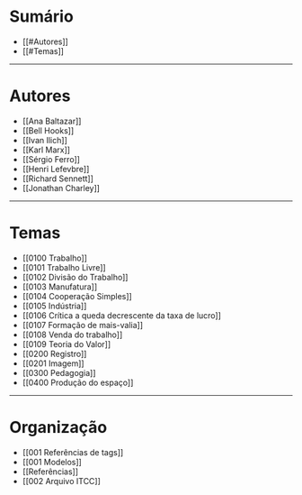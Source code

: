 # Sumário
- [[#Autores]]
- [[#Temas]]
---
# Autores
- [[Ana Baltazar]] 
- [[Bell Hooks]] 
- [[Ivan Ilich]]
- [[Karl Marx]]
- [[Sérgio Ferro]]
- [[Henri Lefevbre]]
- [[Richard Sennett]]
- [[Jonathan Charley]]

------
# Temas
- [[0100 Trabalho]]
- [[0101 Trabalho Livre]]
- [[0102 Divisão do Trabalho]]
- [[0103 Manufatura]]
- [[0104 Cooperação Simples]]
- [[0105 Indústria]]
- [[0106 Crítica a queda decrescente da taxa de lucro]]
- [[0107 Formação de mais-valia]]
- [[0108 Venda do trabalho]]
- [[0109 Teoria do Valor]]
- [[0200 Registro]]
- [[0201 Imagem]]
- [[0300 Pedagogia]]
- [[0400 Produção do espaço]]

---
# Organização 
- [[001 Referências de tags]]
- [[001 Modelos]]
- [[Referências]]
- [[002 Arquivo ITCC]]



